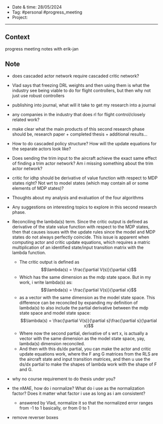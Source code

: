 
- Date & time:  28/05/2024
- Tag: #personal #progress_meeting
- Project:

---

## Context

progress meeting notes with erik-jan

## Note

- does cascaded actor network require cascaded critic network?
- Vlad says that freezing DRL weights and then using them is what the industry see being viable to do for flight controllers, but then why not just use robust controllers
- publishing into journal, what will it take to get my research into a journal
- any companies in the industry that does rl for flight control/closely related work?
- make clear what the main products of this second research phase should be, research paper + completed thesis + additional results...
- How to do cascaded policy structure? How will the update equations for the separate actors look like?
- Does sending the trim input to the aircraft achieve the exact same effect of finding a trim actor network? Am i missing something about the trim actor network?
- critic for idhp should be derivative of value function with respect to MDP states right? Not wrt to model states (which may contain all or some elements of MDP states)?
- Thoughts about my analysis and evaluation of the four algorithms
- Any suggestions on interesting topics to explore in this second research phase.
- Reconciling the lambda(s) term. Since the critic output is defined as derivative of the state value function with respect to the MDP states, then that causes issues with the update rules since the model and MDP states do not always perfectly coincide. This issue is apparent when computing actor and critic update equations, which requires a matric multiplication of an identified state/input transition matrix with the lambda function.
	- The critic output is defined as $$\lambda(s) = \frac{\partial V(s)}{\partial s}$$
	- Which has the same dimension as the mdp state space. But in my work, i write lambda(s) as: $$\lambda(s) = \frac{\partial V(s)}{\partial x}$$
	- as a vector with the same dimension as the model state space. This difference can be reconciled by expanding my definition of lambda(s) to also include the partial derivative between the mdp state space and model state space: $$\lambda(s) = \frac{\partial V(s)}{\partial s}\frac{\partial s}{\partial x}$$
	- Where now the second partial, derivative of s wrt x, is actually a vector with the same dimension as the model state space, yay, lambda(s) dimension reconciled.
	- And then with this ds/dx partial, you can make the actor and critic update equations work, where the F ang G matrices from the RLS are the aircraft state and input transition matrices, and then u use the ds/dx partial to make the shapes of lambda work with the shape of F and G.
- why no course requirement to do thesis under you?
- the nMAE, how do i normalize? What do i use as the normalization factor? Does it matter what factor i use as long as i am consistent?
	- answered by Vlad, normalize it so that the normalized error ranges from -1 to 1 basically, or from 0 to 1



- remove reverser boxes
